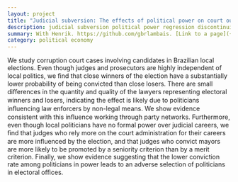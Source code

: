 ```yaml
---
layout: project
title: "Judicial subversion: The effects of political power on court outcomes"
description: judicial subversion political power regression discontinuity design
summary: With Henrik. https://github.com/gbrlambais. [Link to a page]({{ site.baseurl }}{% link https://github.com/gbrlambais %})
category: political economy
---
```


We study corruption court cases involving candidates in Brazilian local elections. Even though judges and prosecutors are highly independent of local politics, we ﬁnd that close winners of the election have a substantially lower probability of being convicted than close losers. There are small diﬀerences in the quantity and quality of the lawyers representing electoral winners and losers, indicating the eﬀect is likely due to politicians inﬂuencing law enforcers by non-legal means. We show evidence consistent with this inﬂuence working through party networks. Furthermore, even though local politicians have no formal power over judicial careers, we ﬁnd that judges who rely more on the court administration for their careers are more inﬂuenced by the election, and that judges who convict mayors are more likely to be promoted by a seniority criterion than by a merit criterion. Finally, we show evidence suggesting that the lower conviction rate among politicians in power leads to an adverse selection of politicians in electoral oﬃces.